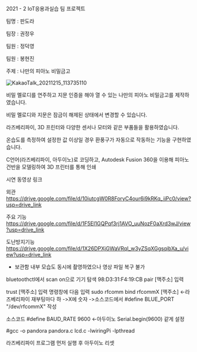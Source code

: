 2021 - 2 IoT응용과실습 팀 프로젝트

팀명 : 판도라

팀장 : 권정우

팀원 : 정덕영

팀원 : 봉현진


주제 : 나만의 피아노 비밀금고

![KakaoTalk_20211215_113735110](https://github.com/BlackLair/PianoCoffer/assets/80610197/f12e4541-5272-499d-8d4c-331f52a04cbf)


비밀 멜로디를 연주하고 지문 인증을 해야 열 수 있는 나만의 피아노 비밀금고를 제작하였습니다.

비밀 멜로디와 지문은 잠금이 해제된 상태에서 변경할 수 있습니다.

라즈베리파이, 3D 프린터와 다양한 센서나 모터와 같은 부품들을 활용하였습니다.

온습도를 측정하여 설정한 값 이상일 경우 환풍구가 자동으로 작동하는 기능을 구현하였습니다.

C언어(라즈베리파이, 아두이노)로 코딩하고, Autodesk Fusion 360을 이용해 피아노 건반을 모델링하여 3D 프린터를 통해 인쇄



시연 동영상 링크

외관
https://drive.google.com/file/d/10iutcgW0R8ForyC4our6i9kRKq_jjPc0/view?usp=drive_link

주요 기능
https://drive.google.com/file/d/1F5EI1GQPqf3rj1AVO_uuNozF0aXrd3wJ/view?usp=drive_link

도난방지기능
https://drive.google.com/file/d/1X26DPXjGWaVRqI_w3yZSqXGgsqibXa_u/view?usp=drive_link


* 보관함 내부 모습도 동시에 촬영하였으나 영상 파일 복구 불가





bluetoothctl에서 scan on으로 기기 탐색
98:D3:31:F4:19:CB
pair [맥주소] 입력

trust [맥주소] 입력
명령창에 다음 입력
sudo rfcomm bind rfcommX [맥주소] <-라즈베리파이 재부팅마다 하
	->X에 숫자
	->소스코드에서 #define BLUE_PORT "/dev/rfcommX" 작성

소스코드
#define BAUD_RATE 9600 <-아두이노 Serial.begin(9600) 같게 설정

#gcc -o pandora pandora.c lcd.c -lwiringPi -lpthread

라즈베리파이 프로그램 먼저 실행 후 아두이노 리셋
